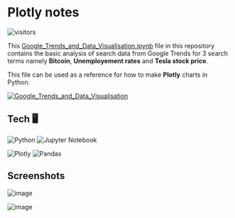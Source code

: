 # Plotly notes  
![visitors](https://visitor-badge.glitch.me/badge?page_id=sahil-sagwekar2652.Google_Trends_and_Data_Visualisation&left_color=orange&right_color=green)

This [Google_Trends_and_Data_Visualisation.ipynb](./Google_Trends_and_Data_Visualisation.ipynb) file in this repository contains the basic analysis of search data from Google Trends for 3 search terms namely **Bitcoin**, **Unemployement rates** and **Tesla stock price**.

This file can be used as a reference for how to make **Plotly** charts in Python.

[![Google_Trends_and_Data_Visualisation](https://github-readme-stats.vercel.app/api/pin/?username=sahil-sagwekar2652&repo=Google_Trends_and_Data_Visualisation&theme=dark)](https://github.com/sahil-sagwekar2652/Google_Trends_and_Data_Visualisation)

## Tech 🖥️
![Python](https://img.shields.io/badge/python-3670A0?style=for-the-badge&logo=python&logoColor=ffdd54)
![Jupyter Notebook](https://img.shields.io/badge/jupyter-%23FA0F00.svg?style=for-the-badge&logo=jupyter&logoColor=white)

![Plotly](https://img.shields.io/badge/Plotly-%233F4F75.svg?style=for-the-badge&logo=plotly&logoColor=white)
![Pandas](https://img.shields.io/badge/pandas-%23150458.svg?style=for-the-badge&logo=pandas&logoColor=white)

## Screenshots

![image](https://user-images.githubusercontent.com/100077254/230978129-f29aba08-ff92-44c7-87ac-184ab17cade2.png)

![image](https://user-images.githubusercontent.com/100077254/230978181-d81e9a3a-bd5e-44e1-ad32-e57bd933359e.png)

